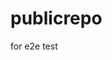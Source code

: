# publicrepo
for e2e test









































































































































































































































































































































































































































































































































































































































































































































































































































































































